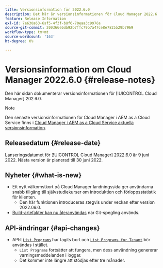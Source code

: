 ```yaml
---
title: Versionsinformation för 2022.6.0
description: Det här är versionsinformationen för Cloud Manager 2022.6.0.
feature: Release Information
exl-id: 7e630a63-6af5-4f3f-b8f6-70eaa3c9976a
source-git-commit: 200366e5db92b7ffc79b7a47ce8e7825b29b7969
workflow-type: tm+mt
source-wordcount: '163'
ht-degree: 0%

---
```


# Versionsinformation om Cloud Manager 2022.6.0 {#release-notes}

Den här sidan dokumenterar versionsinformationen för [!UICONTROL Cloud Manager] 202.6.0.

>[!NOTE]
>
>Den senaste versionsinformationen för Cloud Manager i AEM as a Cloud Service finns i [Cloud Manager i AEM as a Cloud Service aktuella versionsinformation](https://experienceleague.adobe.com/docs/experience-manager-cloud-service/content/implementing/using-cloud-manager/release-notes-cloud-manager/release-notes-cm-current.html).

## Releasedatum {#release-date}

Lanseringsdatumet för [!UICONTROL Cloud Manager] 2022.6.0 är 9 juni 2022. Nästa version är planerad till 30 juni 2022.

## Nyheter {#what-is-new}

* Ett nytt välkomstkort på Cloud Manager landningssida ger användarna snabb tillgång till självstudiekurser om introduktion och förloppsstatistik för klienten.
   * Den här funktionen introduceras stegvis under veckan efter version 2022.06.0.
* [Build-artefakter kan nu återanvändas](/help/getting-started/project-setup.md#build-artifact-reuse) när Git-spegling används.

## API-ändringar {#api-changes}

* API:t [`List Programs`](https://developer.adobe.com/experience-cloud/cloud-manager/reference/api/#operation/getPrograms) har tagits bort och [`List Programs for Tenant`](https://developer.adobe.com/experience-cloud/cloud-manager/reference/api/#operation/getProgramsForTenant) bör användas i stället.
   * `List Programs` fortsätter att fungera, men dess användning genererar varningsmeddelanden i loggar.
   * Det kommer inte längre att stödjas efter tre månader.
